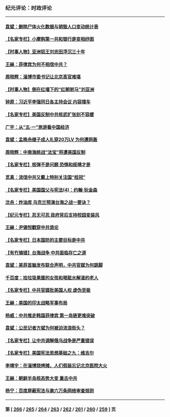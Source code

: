 ### 纪元评论：时政评论
---
#### [袁斌：删除尸体火化数据与销毁人口变动统计表](../../pages/nsc1025/n13990193.md) 
#### [【名家专栏】小摩购第一共和银行是变相纾困](../../pages/nsc1025/n13990390.md) 
#### [【时事人物】亚洲铝王刘忠田浮沉三十年](../../pages/nsc1025/n13989710.md) 
#### [王赫：菲律宾为何不相信中共？](../../pages/nsc1025/n13989939.md) 
#### [周晓辉：淄博市委书记让北京高官难堪](../../pages/nsc1025/n13989807.md) 
#### [【时事人物】倒在红墙下的“红朝驸马”刘亚洲](../../pages/nsc1025/n13989704.md) 
#### [钟原：习近平李强同日各主持会议 内容撞车](../../pages/nsc1025/n13989345.md) 
#### [【名家专栏】美国反制中共核武扩张刻不容缓](../../pages/nsc1025/n13988132.md) 
#### [广宇：从“五·一”旅游看中国经济](../../pages/nsc1025/n13989448.md) 
#### [袁斌：孟晚舟继子成人礼穿20万LV 为何遭网轰](../../pages/nsc1025/n13989427.md) 
#### [周晓辉：中南海统战“法宝”将遭美国反制](../../pages/nsc1025/n13989154.md) 
#### [【名家专栏】核弹不是问题 恐惧和绥靖才是](../../pages/nsc1025/n13987231.md) 
#### [觅真：流氓中共又戴上特别关注国“桂冠”](../../pages/nsc1025/n13988957.md) 
#### [【名家专栏】美国国父与宪法(4)：约翰‧狄金森](../../pages/nsc1025/n13985200.md) 
#### [沈舟：炸油库 乌克兰预演台海之战一要诀？](../../pages/nsc1025/n13988506.md) 
#### [【纪元专栏】忍无可忍 政府背后支持校园变装风](../../pages/nsc1025/n13988361.md) 
#### [王赫：尹锡悦戳穿中共诡论](../../pages/nsc1025/n13988281.md) 
#### [【名家专栏】日本国防的主要目标是中共](../../pages/nsc1025/n13986529.md) 
#### [【有冇搞错】台海战争 中共面临存亡之道](../../pages/nsc1025/n13987819.md) 
#### [袁斌：美菲首脑发布联合声明，中共官媒为何跳脚](../../pages/nsc1025/n13987906.md) 
#### [千百度：捡垃圾果腹的女孩和喝脏水解渴的老人](../../pages/nsc1025/n13987918.md) 
#### [【名家专栏】中共官媒批美国人权 虚伪至极](../../pages/nsc1025/n13986615.md) 
#### [王赫：美国的印太战略军事布局](../../pages/nsc1025/n13987265.md) 
#### [杨威：中共推走韩国菲律宾 第一岛链更难突破](../../pages/nsc1025/n13986940.md) 
#### [袁斌：公民记者方斌为何被迫流浪街头？](../../pages/nsc1025/n13987063.md) 
#### [【名家专栏】让中共调解俄乌战争是严重错误](../../pages/nsc1025/n13986532.md) 
#### [【名家专栏】美国宪法思想基础之九：维吉尔](../../pages/nsc1025/n13982835.md) 
#### [李靖宇：在淄博烧烤摊，人们假装忘记北京医院大火](../../pages/nsc1025/n13986326.md) 
#### [王赫：朝鲜半岛核态势大变 重击中共](../../pages/nsc1025/n13986183.md) 
#### [杨宁：百度屏蔽宪法与逾六万条网络审查规则](../../pages/nsc1025/n13986006.md) 

---
#### 第 [ [266](./266.md) / [265](./265.md) / [264](./264.md) / [263](./263.md) / [262](./262.md) / [261](./261.md) / [260](./260.md) / [259](./259.md) ] 页
